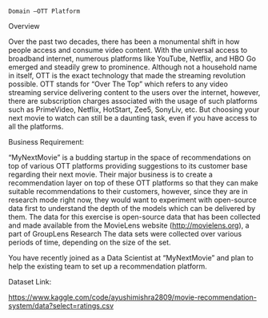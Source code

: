                                                                              Domain –OTT Platform
Overview

Over the past two decades, there has been a monumental shift in how people access and consume video content. With the universal access to broadband internet, numerous platforms like YouTube, Netflix, and HBO Go emerged and steadily grew to prominence. Although not a household name in itself, OTT is the exact technology that made the streaming revolution possible.
OTT stands for “Over The Top” which refers to any video streaming service delivering content to the users over the internet, however, there are subscription charges associated with the usage of such platforms such as PrimeVideo, Netflix, HotStart, Zee5, SonyLiv, etc. But choosing your next movie to watch can still be a daunting task, even if you have access to all the platforms.

Business Requirement:

“MyNextMovie” is a budding startup in the space of recommendations on top of various OTT platforms providing suggestions to its customer base regarding their next movie.
Their major business is to create a recommendation layer on top of these OTT platforms so that they can make suitable recommendations to their customers, however, since they are in research mode right now, they would want to experiment with open-source data first to understand the depth of the models which can be delivered by them.
The data for this exercise is open-source data that has been collected and made available from the MovieLens website (http://movielens.org), a part of GroupLens Research The data sets were collected over various periods of time, depending on the size of the set.

You have recently joined as a Data Scientist at “MyNextMovie” and plan to help the existing team to set up a recommendation platform.


Dataset Link:


https://www.kaggle.com/code/ayushimishra2809/movie-recommendation-system/data?select=ratings.csv
